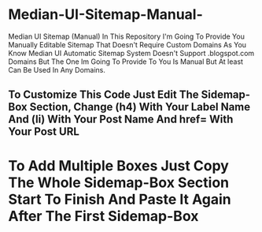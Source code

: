 # Median-UI-Sitemap-Manual-
Median UI Sitemap (Manual) In This Repository I'm Going To Provide You Manually Editable Sitemap That Doesn't Require Custom Domains As You Know Median UI Automatic Sitemap System Doesn't Support .blogspot.com Domains But The One Im Going To Provide To You Is Manual But At least Can Be Used In Any Domains.

## To Customize This Code Just Edit The Sidemap-Box Section, Change (h4) With Your Label Name And (li) With Your Post Name And href= With Your Post URL
# To Add Multiple Boxes Just Copy The Whole Sidemap-Box Section Start To Finish And Paste It Again After The First Sidemap-Box
